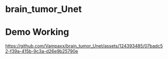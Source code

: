 # brain_tumor_Unet

# Demo Working 


https://github.com/Vampaxx/brain_tumor_Unet/assets/124393485/07badc52-f39a-415b-9c3a-d26e9b25790e

